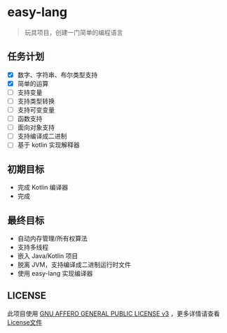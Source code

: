 # easy-lang

> 玩具项目，创建一门简单的编程语言

## 任务计划

- [X] 数字、字符串、布尔类型支持
- [X] 简单的运算
- [ ] 支持变量
- [ ] 支持类型转换
- [ ] 支持可变变量
- [ ] 函数支持
- [ ] 面向对象支持
- [ ] 支持编译成二进制
- [ ] 基于 kotlin 实现解释器

## 初期目标

- 完成 Kotlin 编译器
- 完成 

## 最终目标

- 自动内存管理/所有权算法
- 支持多线程
- 嵌入 Java/Kotlin 项目
- 脱离 JVM，支持编译成二进制运行时文件
- 使用 easy-lang 实现编译器

## LICENSE

此项目使用 [GNU AFFERO GENERAL PUBLIC LICENSE v3](./LICENSE) ，更多详情请查看 [License文件](./LICENSE)

